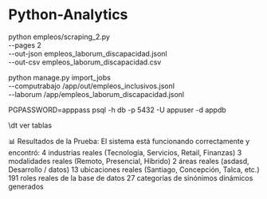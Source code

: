 # Python-Analytics

python empleos/scraping_2.py \
    --pages 2 \
    --out-json empleos_laborum_discapacidad.jsonl \
    --out-csv empleos_laborum_discapacidad.csv


python manage.py import_jobs \
  --computrabajo /app/out/empleos_inclusivos.jsonl \
  --laborum /app/empleos_laborum_discapacidad.jsonl

  PGPASSWORD=apppass psql -h db -p 5432 -U appuser -d appdb

  \dt ver tablas


📊 Resultados de la Prueba:
El sistema está funcionando correctamente y encontró:
4 industrias reales (Tecnología, Servicios, Retail, Finanzas)
3 modalidades reales (Remoto, Presencial, Híbrido)
2 áreas reales (asdasd, Desarrollo / datos)
13 ubicaciones reales (Santiago, Concepción, Talca, etc.)
191 roles reales de la base de datos
27 categorías de sinónimos dinámicos generados